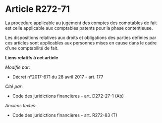 # Article R272-71

La procédure applicable au jugement des comptes des comptables de fait est celle applicable aux comptables patents pour la
phase contentieuse.

Les dispositions relatives aux droits et obligations des parties définies par ces articles sont applicables aux personnes
mises en cause dans le cadre d'une comptabilité de fait.

**Liens relatifs à cet article**

_Modifié par_:

  - Décret n°2017-671 du 28 avril 2017 - art. 177

_Cité par_:

  - Code des juridictions financières - art. D272-27-1 (Ab)

_Anciens textes_:

  - Code des juridictions financières - art. R272-83 (T)
